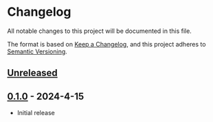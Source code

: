 # Changelog

All notable changes to this project will be documented in this file.

The format is based on [Keep a Changelog](https://keepachangelog.com/en/1.0.0/),
and this project adheres to [Semantic Versioning](https://semver.org/spec/v2.0.0.html).

## [Unreleased]

## [0.1.0] - 2024-4-15

- Initial release

[Unreleased]: https://github.com/ThomasNieto/lockfile/compare/v0.1.0...HEAD
[0.1.0]: https://github.com/ThomasNieto/lockfile/releases/tag/v0.1.0